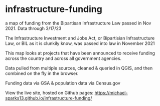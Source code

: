 # infrastructure-funding

a map of funding from the Bipartisan Infrastructure Law passed in Nov 2021. Data through 3/17/23

The Infrastructure Investment and Jobs Act, or Bipartisian
Infrastructure Law, or BIL as it is clunkily know, was passed into
law in November 2021

This map looks at projects that have been announced to receive
funding across the country and across all government agencies.

Data pulled from multiple sources, cleaned & queried in QGIS, and then
          combined on the fly in the browser.

Funding data via GSA & population data via Census.gov

View the live site, hosted on Github pages: 
https://michael-sparks13.github.io/infrastructure-funding/